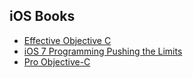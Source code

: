 ## iOS Books

* [Effective Objective C](http://www.amazon.com/Effective-Objective-C-2-0-Specific-Development/dp/0321917014)
* [iOS 7 Programming Pushing the Limits](http://www.amazon.com/iOS-Programming-Pushing-Limits-Applications/dp/1118818342)
* [Pro Objective-C](http://www.amazon.com/Pro-Objective-C-Keith-Lee/dp/143025050X)
